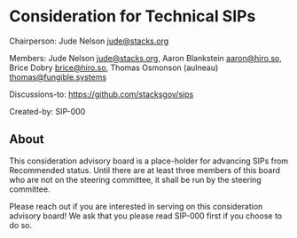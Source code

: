 # Consideration for Technical SIPs

Chairperson: Jude Nelson <jude@stacks.org>

Members: Jude Nelson <jude@stacks.org>, Aaron Blankstein <aaron@hiro.so>, Brice Dobry <brice@hiro.so>, Thomas Osmonson (aulneau) <thomas@fungible.systems>

Discussions-to: https://github.com/stacksgov/sips

Created-by: SIP-000

## About

This consideration advisory board is a place-holder for advancing SIPs from
Recommended status.  Until there are at least three members of this board who
are not on the steering committee, it shall be run by the steering committee.

Please reach out if you are interested in serving on this consideration advisory
board!  We ask that you please read SIP-000 first if you choose to do so.
